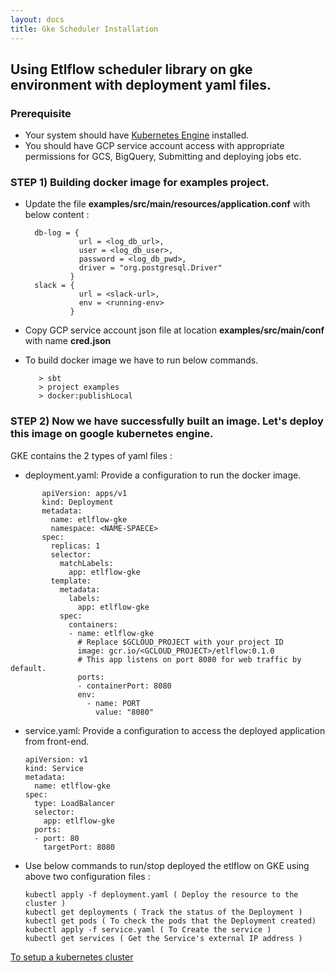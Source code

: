 ```yaml
---
layout: docs
title: Gke Scheduler Installation
---
```


## Using Etlflow scheduler library on gke environment with deployment yaml files.

### Prerequisite
* Your system should have [Kubernetes Engine](https://cloud.google.com/kubernetes-engine) installed.
* You should have GCP service account access with appropriate permissions for GCS, BigQuery, Submitting and deploying jobs etc.

### STEP 1) Building docker image for examples project.
* Update the file **examples/src/main/resources/application.conf** with below content : 
        
        
        db-log = {
                  url = <log_db_url>,
                  user = <log_db_user>,
                  password = <log_db_pwd>,
                  driver = "org.postgresql.Driver"
                }
        slack = {
                  url = <slack-url>,
                  env = <running-env>
                }

* Copy GCP service account json file at location **examples/src/main/conf** with name **cred.json**

* To build docker image we have to run below commands. 

         
         > sbt
         > project examples
         > docker:publishLocal

### STEP 2) Now we have successfully built an image. Let's deploy this image on google kubernetes engine. 

GKE contains the 2 types of yaml files : 
* deployment.yaml: Provide a configuration to run the docker image.
    
```
       apiVersion: apps/v1
       kind: Deployment
       metadata:
         name: etlflow-gke
         namespace: <NAME-SPAECE>
       spec:
         replicas: 1
         selector:
           matchLabels:
             app: etlflow-gke
         template:
           metadata:
             labels:
               app: etlflow-gke
           spec:
             containers:
             - name: etlflow-gke
               # Replace $GCLOUD_PROJECT with your project ID
               image: gcr.io/<GCLOUD_PROJECT>/etlflow:0.1.0
               # This app listens on port 8080 for web traffic by default.
               ports:
               - containerPort: 8080
               env:
                 - name: PORT
                   value: "8080"
 ```    

* service.yaml: Provide a configuration to access the deployed application from front-end.
      
      
      apiVersion: v1
      kind: Service
      metadata:
        name: etlflow-gke
      spec:
        type: LoadBalancer
        selector:
          app: etlflow-gke
        ports:
        - port: 80
          targetPort: 8080


* Use below commands to run/stop deployed the etlflow on GKE  using above two configuration files : 

      
      kubectl apply -f deployment.yaml ( Deploy the resource to the cluster )
      kubectl get deployments ( Track the status of the Deployment )    
      kubectl get pods ( To check the pods that the Deployment created)
      kubectl apply -f service.yaml ( To Create the service )
      kubectl get services ( Get the Service's external IP address )  
     

[To setup a kubernetes cluster](https://github.com/tharwaninitin/etlflow/tree/minimal/deployment/gcp)